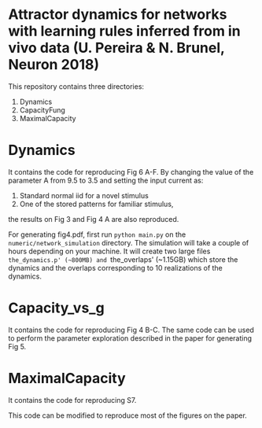 # Attractor dynamics for networks with learning rules inferred from in vivo data (U. Pereira & N. Brunel, Neuron 2018)

This repository contains three directories:

1. Dynamics
2. CapacityFung
3. MaximalCapacity
 

# Dynamics
It contains the code for reproducing Fig 6 A-F. 
By changing the value of the parameter A from 9.5 to 3.5 and setting the input current as:

1. Standard normal iid for a novel stimulus
2. One of the stored patterns for familiar stimulus,

the results on Fig 3 and Fig 4 A are also reproduced.

For generating fig4.pdf, first run `python main.py` on the `numeric/network_simulation` directory. The simulation
will take a couple of hours depending on your machine. It will create two large files `the_dynamics.p' (~800MB) and `the_overlaps' (~1.15GB) which
store the dynamics and the overlaps corresponding to   10 realizations of the dynamics.

# Capacity_vs_g
It contains the code for reproducing Fig 4 B-C. 
The same code can be used to perform the parameter exploration described in the paper
for generating Fig 5.

# MaximalCapacity
It contains the code for reproducing S7.

This code can be modified to reproduce most of the figures on the paper.


